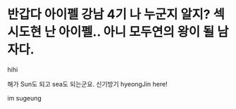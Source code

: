 
# 반갑다 아이펠 강남 4기 나 누군지 알지? 섹시도현 난 아이펠.. 아니 모두연의 왕이 될 남자다. 

hihi

해가 Sun도 되고 sea도 되는군요. 신기방기
hyeongJin here!

im sugeung
